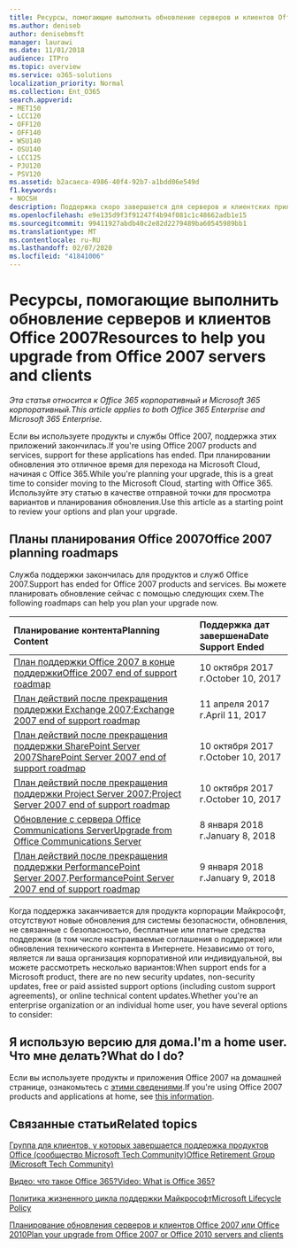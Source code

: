 ```yaml
---
title: Ресурсы, помогающие выполнить обновление серверов и клиентов Office 2007
ms.author: deniseb
author: denisebmsft
manager: laurawi
ms.date: 11/01/2018
audience: ITPro
ms.topic: overview
ms.service: o365-solutions
localization_priority: Normal
ms.collection: Ent_O365
search.appverid:
- MET150
- LCC120
- OFF120
- OFF140
- WSU140
- OSU140
- LCC125
- PJU120
- PSV120
ms.assetid: b2acaeca-4986-40f4-92b7-a1bdd06e549d
f1.keywords:
- NOCSH
description: Поддержка скоро завершается для серверов и клиентских приложений Office 2007, а настраиваемые соглашения о поддержке недоступны. Используйте эту статью, чтобы начать планирование обновления сейчас.
ms.openlocfilehash: e9e135d9f3f91247f4b94f081c1c48662adb1e15
ms.sourcegitcommit: 99411927abdb40c2e82d2279489ba60545989bb1
ms.translationtype: MT
ms.contentlocale: ru-RU
ms.lasthandoff: 02/07/2020
ms.locfileid: "41841006"
---
```

# <a name="resources-to-help-you-upgrade-from-office-2007-servers-and-clients"></a><span data-ttu-id="c301c-104">Ресурсы, помогающие выполнить обновление серверов и клиентов Office 2007</span><span class="sxs-lookup"><span data-stu-id="c301c-104">Resources to help you upgrade from Office 2007 servers and clients</span></span>

<span data-ttu-id="c301c-105">*Эта статья относится к Office 365 корпоративный и Microsoft 365 корпоративный.*</span><span class="sxs-lookup"><span data-stu-id="c301c-105">*This article applies to both Office 365 Enterprise and Microsoft 365 Enterprise.*</span></span>

<span data-ttu-id="c301c-106">Если вы используете продукты и службы Office 2007, поддержка этих приложений закончилась.</span><span class="sxs-lookup"><span data-stu-id="c301c-106">If you're using Office 2007 products and services, support for these applications has ended.</span></span> <span data-ttu-id="c301c-107">При планировании обновления это отличное время для перехода на Microsoft Cloud, начиная с Office 365.</span><span class="sxs-lookup"><span data-stu-id="c301c-107">While you're planning your upgrade, this is a great time to consider moving to the Microsoft Cloud, starting with Office 365.</span></span> <span data-ttu-id="c301c-108">Используйте эту статью в качестве отправной точки для просмотра вариантов и планирования обновления.</span><span class="sxs-lookup"><span data-stu-id="c301c-108">Use this article as a starting point to review your options and plan your upgrade.</span></span>
      
## <a name="office-2007-planning-roadmaps"></a><span data-ttu-id="c301c-109">Планы планирования Office 2007</span><span class="sxs-lookup"><span data-stu-id="c301c-109">Office 2007 planning roadmaps</span></span>
  
<span data-ttu-id="c301c-110">Служба поддержки закончилась для продуктов и служб Office 2007.</span><span class="sxs-lookup"><span data-stu-id="c301c-110">Support has ended for Office 2007 products and services.</span></span> <span data-ttu-id="c301c-111">Вы можете планировать обновление сейчас с помощью следующих схем.</span><span class="sxs-lookup"><span data-stu-id="c301c-111">The following roadmaps can help you plan your upgrade now.</span></span>

|<span data-ttu-id="c301c-112">**Планирование контента**</span><span class="sxs-lookup"><span data-stu-id="c301c-112">**Planning Content**</span></span>|<span data-ttu-id="c301c-113">**Поддержка дат завершена**</span><span class="sxs-lookup"><span data-stu-id="c301c-113">**Date Support Ended**</span></span>|
|:-----|:-----|
|[<span data-ttu-id="c301c-114">План поддержки Office 2007 в конце поддержки</span><span class="sxs-lookup"><span data-stu-id="c301c-114">Office 2007 end of support roadmap</span></span>](https://docs.microsoft.com/DeployOffice/office-2007-end-support-roadmap) <br/> |<span data-ttu-id="c301c-115">10 октября 2017 г.</span><span class="sxs-lookup"><span data-stu-id="c301c-115">October 10, 2017</span></span>  <br/> |
|<span data-ttu-id="c301c-116">[План действий после прекращения поддержки Exchange 2007](exchange-2007-end-of-support.md);</span><span class="sxs-lookup"><span data-stu-id="c301c-116">[Exchange 2007 end of support roadmap](exchange-2007-end-of-support.md)</span></span> <br/> |<span data-ttu-id="c301c-117">11 апреля 2017 г.</span><span class="sxs-lookup"><span data-stu-id="c301c-117">April 11, 2017</span></span>  <br/> |
|[<span data-ttu-id="c301c-118">План действий после прекращения поддержки SharePoint Server 2007</span><span class="sxs-lookup"><span data-stu-id="c301c-118">SharePoint Server 2007 end of support roadmap</span></span>](sharepoint-2007-end-of-support.md) <br/> |<span data-ttu-id="c301c-119">10 октября 2017 г.</span><span class="sxs-lookup"><span data-stu-id="c301c-119">October 10, 2017</span></span>  <br/> |
|<span data-ttu-id="c301c-120">[План действий после прекращения поддержки Project Server 2007](project-server-2007-end-of-support.md);</span><span class="sxs-lookup"><span data-stu-id="c301c-120">[Project Server 2007 end of support roadmap](project-server-2007-end-of-support.md)</span></span> <br/> |<span data-ttu-id="c301c-121">10 октября 2017 г.</span><span class="sxs-lookup"><span data-stu-id="c301c-121">October 10, 2017</span></span>  <br/> |
|[<span data-ttu-id="c301c-122">Обновление с сервера Office Communications Server</span><span class="sxs-lookup"><span data-stu-id="c301c-122">Upgrade from Office Communications Server</span></span>](https://docs.microsoft.com/SkypeForBusiness/plan-your-deployment/upgrade) <br/> |<span data-ttu-id="c301c-123">8 января 2018 г.</span><span class="sxs-lookup"><span data-stu-id="c301c-123">January 8, 2018</span></span>  <br/> |
|<span data-ttu-id="c301c-124">[План действий после прекращения поддержки PerformancePoint Server 2007](pps-2007-end-of-support.md).</span><span class="sxs-lookup"><span data-stu-id="c301c-124">[PerformancePoint Server 2007 end of support roadmap](pps-2007-end-of-support.md)</span></span> <br/> |<span data-ttu-id="c301c-125">9 января 2018 г.</span><span class="sxs-lookup"><span data-stu-id="c301c-125">January 9, 2018</span></span>  <br/> |
   
<span data-ttu-id="c301c-126">Когда поддержка заканчивается для продукта корпорации Майкрософт, отсутствуют новые обновления для системы безопасности, обновления, не связанные с безопасностью, бесплатные или платные средства поддержки (в том числе настраиваемые соглашения о поддержке) или обновления технического контента в Интернете. Независимо от того, является ли ваша организация корпоративной или индивидуальной, вы можете рассмотреть несколько вариантов:</span><span class="sxs-lookup"><span data-stu-id="c301c-126">When support ends for a Microsoft product, there are no new security updates, non-security updates, free or paid assisted support options (including custom support agreements), or online technical content updates.Whether you're an enterprise organization or an individual home user, you have several options to consider:</span></span>

## <a name="im-a-home-user-what-do-i-do"></a><span data-ttu-id="c301c-127">Я использую версию для дома.</span><span class="sxs-lookup"><span data-stu-id="c301c-127">I'm a home user.</span></span> <span data-ttu-id="c301c-128">Что мне делать?</span><span class="sxs-lookup"><span data-stu-id="c301c-128">What do I do?</span></span>

<span data-ttu-id="c301c-129">Если вы используете продукты и приложения Office 2007 на домашней странице, ознакомьтесь с [этими сведениями](plan-upgrade-previous-versions-office.md#im-a-home-user-what-do-i-do).</span><span class="sxs-lookup"><span data-stu-id="c301c-129">If you're using Office 2007 products and applications at home, see [this information](plan-upgrade-previous-versions-office.md#im-a-home-user-what-do-i-do).</span></span>
     
## <a name="related-topics"></a><span data-ttu-id="c301c-130">Связанные статьи</span><span class="sxs-lookup"><span data-stu-id="c301c-130">Related topics</span></span>

[<span data-ttu-id="c301c-131">Группа для клиентов, у которых завершается поддержка продуктов Office (сообщество Microsoft Tech Community)</span><span class="sxs-lookup"><span data-stu-id="c301c-131">Office Retirement Group (Microsoft Tech Community)</span></span>](https://go.microsoft.com/fwlink/?linkid=842065)
  
[<span data-ttu-id="c301c-132">Видео: что такое Office 365?</span><span class="sxs-lookup"><span data-stu-id="c301c-132">Video: What is Office 365?</span></span>](https://support.office.com/article/847caf12-2589-452c-8aca-1c009797678b.aspx)
  
[<span data-ttu-id="c301c-133">Политика жизненного цикла поддержки Майкрософт</span><span class="sxs-lookup"><span data-stu-id="c301c-133">Microsoft Lifecycle Policy</span></span>](https://go.microsoft.com/fwlink/?linkid=865200)

[<span data-ttu-id="c301c-134">Планирование обновления серверов и клиентов Office 2007 или Office 2010</span><span class="sxs-lookup"><span data-stu-id="c301c-134">Plan your upgrade from Office 2007 or Office 2010 servers and clients</span></span>](plan-upgrade-previous-versions-office.md)
  

